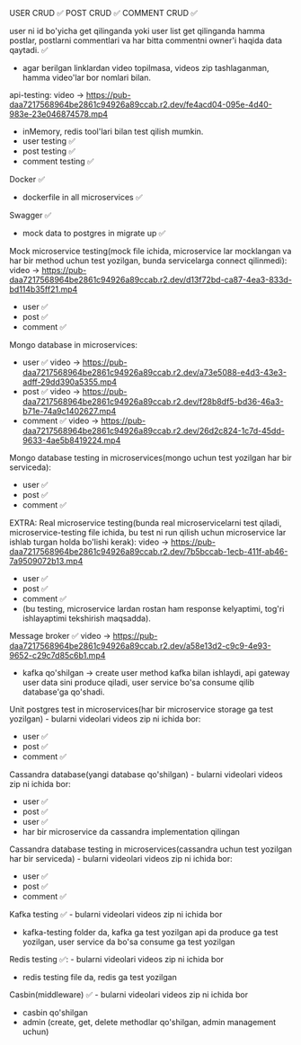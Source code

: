 USER CRUD ✅
POST CRUD ✅
COMMENT CRUD ✅

user ni id bo'yicha get qilinganda yoki user list get qilinganda hamma postlar, postlarni commentlari va har bitta commentni owner'i haqida data qaytadi. ✅

- agar berilgan linklardan video topilmasa, videos zip tashlaganman, hamma video'lar bor nomlari bilan.

api-testing: video -> https://pub-daa7217568964be2861c94926a89ccab.r2.dev/fe4acd04-095e-4d40-983e-23e046874578.mp4
- inMemory, redis tool'lari bilan test qilish mumkin.
- user testing ✅
- post testing ✅
- comment testing ✅

Docker ✅
- dockerfile in all microservices ✅

Swagger ✅
- mock data to postgres in migrate up ✅

Mock microservice testing(mock file ichida, microservice lar mocklangan va har bir method uchun test yozilgan, bunda servicelarga connect qilinmedi): video -> https://pub-daa7217568964be2861c94926a89ccab.r2.dev/d13f72bd-ca87-4ea3-833d-bd114b35ff21.mp4
- user ✅
- post ✅
- comment ✅

Mongo database in microservices:
- user ✅ video -> https://pub-daa7217568964be2861c94926a89ccab.r2.dev/a73e5088-e4d3-43e3-adff-29dd390a5355.mp4
- post ✅ video -> https://pub-daa7217568964be2861c94926a89ccab.r2.dev/f28b8df5-bd36-46a3-b71e-74a9c1402627.mp4
- comment ✅ video -> https://pub-daa7217568964be2861c94926a89ccab.r2.dev/26d2c824-1c7d-45dd-9633-4ae5b8419224.mp4

Mongo database testing in microservices(mongo uchun test yozilgan har bir serviceda):
- user ✅
- post ✅
- comment ✅

EXTRA:
Real microservice testing(bunda real microservicelarni test qiladi, microservice-testing file ichida, bu test ni run qilish uchun microservice lar ishlab turgan holda bo'lishi kerak): video -> https://pub-daa7217568964be2861c94926a89ccab.r2.dev/7b5bccab-1ecb-411f-ab46-7a9509072b13.mp4 
- user  ✅
- post ✅
- comment ✅
- (bu testing, microservice lardan rostan ham response kelyaptimi, tog'ri ishlayaptimi tekshirish maqsadda).

Message broker ✅ video -> https://pub-daa7217568964be2861c94926a89ccab.r2.dev/a58e13d2-c9c9-4e93-9652-c29c7d85c6b1.mp4
- kafka qo'shilgan -> create user method kafka bilan ishlaydi, api gateway user data sini produce qiladi, user service bo'sa consume qilib database'ga qo'shadi.

Unit postgres test in microservices(har bir microservice storage ga test yozilgan) - bularni videolari videos zip ni ichida bor:
- user ✅
- post ✅
- comment ✅

Cassandra database(yangi database qo'shilgan) - bularni videolari videos zip ni ichida bor:
- user ✅
- post ✅
- user ✅
- har bir microservice da cassandra implementation qilingan

Cassandra database testing in microservices(cassandra uchun test yozilgan har bir serviceda) - bularni videolari videos zip ni ichida bor:
- user ✅
- post ✅
- comment ✅


Kafka testing ✅ - bularni videolari videos zip ni ichida bor
- kafka-testing folder da, kafka ga test yozilgan api da produce ga test yozilgan, user service da bo'sa consume ga test yozilgan

Redis testing ✅: - bularni videolari videos zip ni ichida bor
- redis testing file da, redis ga test yozilgan

Casbin(middleware) ✅ - bularni videolari videos zip ni ichida bor
- casbin qo'shilgan
- admin (create, get, delete methodlar qo'shilgan, admin management uchun)

  


